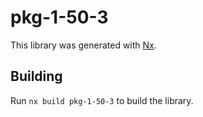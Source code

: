# pkg-1-50-3

This library was generated with [Nx](https://nx.dev).

## Building

Run `nx build pkg-1-50-3` to build the library.
